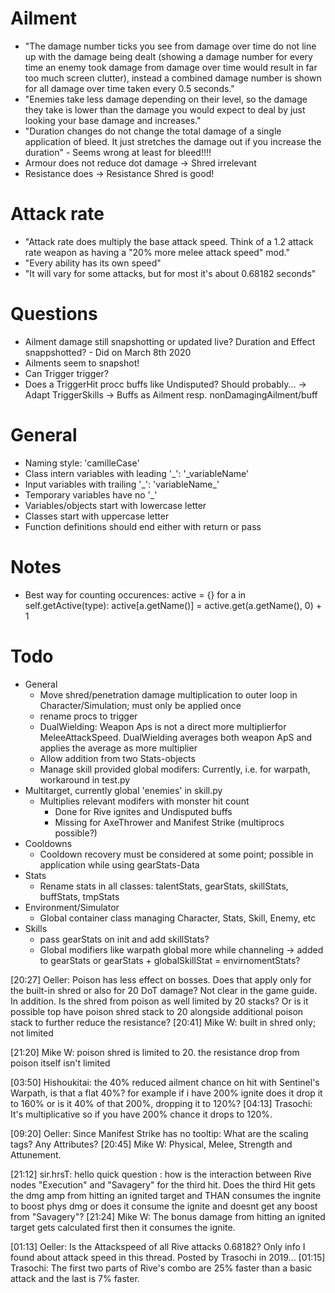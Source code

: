 # Ailment
* "The damage number ticks you see from damage over time do not line up with the damage being dealt (showing a damage number for every time an enemy took damage from damage over time would result in far too much screen clutter), instead a combined damage number is shown for all damage over time taken every 0.5 seconds."
* "Enemies take less damage depending on their level, so the damage they take is lower than the damage you would expect to deal by just looking your base damage and increases."
* "Duration changes do not change the total damage of a single application of bleed. It just stretches the damage out if you increase the duration" - Seems wrong at least for bleed!!!!
* Armour does not reduce dot damage -> Shred irrelevant
* Resistance does -> Resistance Shred is good!

# Attack rate
* "Attack rate does multiply the base attack speed. Think of a 1.2 attack rate weapon as having a "20% more melee attack speed" mod."
* "Every ability has its own speed"
* "It will vary for some attacks, but for most it's about 0.68182 seconds"

# Questions
* Ailment damage still snapshotting or updated live? Duration and Effect snappshotted? - Did on March 8th 2020
* Ailments seem to snapshot!
* Can Trigger trigger?
* Does a TriggerHit procc buffs like Undisputed? Should probably... -> Adapt TriggerSkills
 -> Buffs as Ailment resp. nonDamagingAilment/buff

# General
* Naming style: 'camilleCase'
* Class intern variables with leading '\_': '\_variableName'
* Input variables with trailing '\_': 'variableName\_'
* Temporary variables have no '\_'
* Variables/objects start with lowercase letter
* Classes start with uppercase letter
* Function definitions should end either with return or pass

# Notes
* Best way for counting occurences:
  active = {}
  for a in self.getActive(type):
    active[a.getName()] = active.get(a.getName(), 0) + 1

# Todo
* General
  * Move shred/penetration damage multiplication to outer loop in Character/Simulation; must only be applied once
  * rename procs to trigger
  * DualWielding: Weapon Aps is not a direct more multiplierfor MeleeAttackSpeed. DualWielding averages both weapon ApS and applies the average as more multiplier
  * Allow addition from two Stats-objects
  * Manage skill provided global modifers: Currently, i.e. for warpath, workaround in test.py
* Multitarget, currently global 'enemies' in skill.py
  * Multiplies relevant modifers with monster hit count
    * Done for Rive ignites and Undisputed buffs
    * Missing for AxeThrower and Manifest Strike (multiprocs possible?)
* Cooldowns
  * Cooldown recovery must be considered at some point; possible in application while using gearStats-Data
* Stats
  * Rename stats in all classes: talentStats, gearStats, skillStats, buffStats, tmpStats
* Environment/Simulator
  * Global container class managing Character, Stats, Skill, Enemy, etc
* Skills
  * pass gearStats on init and add skillStats?
  * Global modifiers like warpath global more while channeling -> added to gearStats or gearStats + globalSkillStat = envirnomentStats?

[20:27] Oeller: Poison has less effect on bosses. Does that apply only for the built-in shred or also for 20 DoT damage? Not clear in the game guide.
In addition. Is the shred from poison as well limited by 20 stacks? Or is it possible top have poison shred stack to 20 alongside additional poison stack to further reduce the resistance?
[20:41] Mike W: built in shred only; not limited

[21:20] Mike W: poison shred is limited to 20. the resistance drop from poison itself isn't limited

[03:50] Hishoukitai: the 40% reduced ailment chance on hit with Sentinel's Warpath, is that a flat 40%? for example if i have 200% ignite does it drop it to 160% or is it 40% of that 200%, dropping it to 120%?
[04:13] Trasochi: It's multiplicative so if you have 200% chance it drops to 120%.

[09:20] Oeller: Since Manifest Strike has no tooltip: What are the scaling tags? Any Attributes?
[20:45] Mike W: Physical, Melee, Strength and Attunement.

[21:12] sir.hrsT: hello quick question : how is the interaction between Rive nodes "Execution" and "Savagery" for the third hit. Does the third Hit gets the dmg amp from hitting an ignited target and THAN consumes the ingnite to boost phys dmg or does it consume the ignite and doesnt get any boost from "Savagery"?
[21:24] Mike W: The bonus damage from hitting an ignited target gets calculated first then it consumes the ignite.

[01:13] Oeller: Is the Attackspeed of all Rive attacks 0.68182? Only info I found about attack speed in this thread. Posted by Trasochi in 2019...
[01:15] Trasochi: The first two parts of Rive's combo are 25% faster than a basic attack and the last is 7% faster.